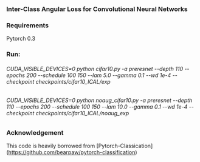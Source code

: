 ### Inter-Class Angular Loss for Convolutional Neural Networks

### Requirements 
Pytorch 0.3

### Run:
###### CUDA_VISIBLE_DEVICES=0 python cifar10.py -a preresnet --depth 110 --epochs 200 --schedule 100 150 --lam 5.0 --gamma 0.1 --wd 1e-4 --checkpoint checkpoints/cifar10_ICAL/exp

###### CUDA_VISIBLE_DEVICES=0 python noaug_cifar10.py -a preresnet --depth 110 --epochs 200 --schedule 100 150 --lam 10.0 --gamma 0.1 --wd 1e-4 --checkpoint checkpoints/cifar10_ICAL/noaug_exp

### Acknowledgement
This code is heavily borrowed from [Pytorch-Classication] (https://github.com/bearpaw/pytorch-classification)

